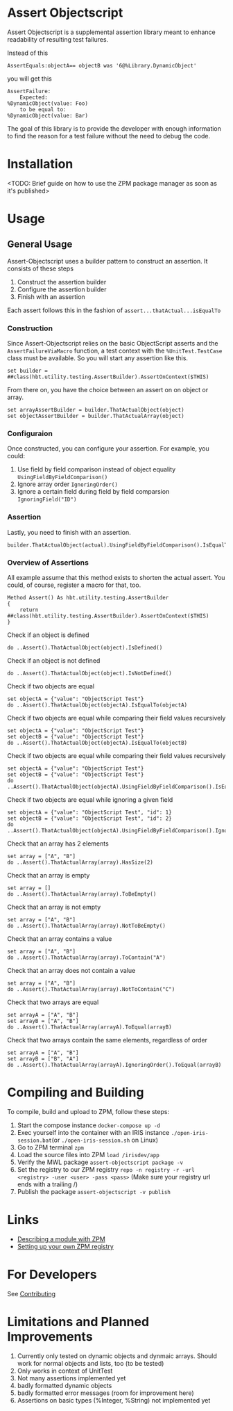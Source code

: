 # Assert Objectscript
Assert Objectscript is a supplemental assertion library meant to enhance readability of resulting test failures. 

Instead of this
```ObjectScript
AssertEquals:objectA== objectB was '6@%Library.DynamicObject'
```
you will get this
```ObjectScript
AssertFailure:
    Expected:
%DynamicObject(value: Foo)
    to be equal to:
%DynamicObject(value: Bar)
```
The goal of this library is to provide the developer with enough information to find the reason for a test failure without the need to debug the code.

# Installation
<TODO: Brief guide on how to use the ZPM package manager as soon as it's published>

# Usage
## General Usage
Assert-Objectscript uses a builder pattern to construct an assertion. It consists of these steps
1. Construct the assertion builder
2. Configure the assertion builder
3. Finish with an assertion

Each assert follows this in the fashion of ``assert...thatActual...isEqualTo``

### Construction
Since Assert-Objectscript relies on the basic ObjectScript asserts and the ``AssertFailureViaMacro`` function, a test context with the ``%UnitTest.TestCase`` class must be available. So you will start
any assertion like this.

```ObjectScript
set builder = ##class(hbt.utility.testing.AssertBuilder).AssertOnContext($THIS)
```

From there on, you have the choice between an assert on on object or array.

```ObjectScript
set arrayAssertBuilder = builder.ThatActualObject(object)
set objectAssertBuilder = builder.ThatActualArray(object)
```

### Configuraion
Once constructed, you can configure your assertion. For example, you could:
1. Use field by field comparison instead of object equality ``UsingFieldByFieldComparison()``
2. Ignore array order ``IgnoringOrder()``
3. Ignore a certain field during field by field comparsion ``IgnoringField("ID")``

### Assertion

Lastly, you need to finish with an assertion.
```ObjectScript
builder.ThatActualObject(actual).UsingFieldByFieldComparison().IsEqualTo(Exepcted)
```

### Overview of Assertions

All example assume that this method exists to shorten
the actual assert. You could, of course, register a macro for that, too.
```ObjectScript
Method Assert() As hbt.utility.testing.AssertBuilder
{
    return ##class(hbt.utility.testing.AssertBuilder).AssertOnContext($THIS)
}
```

Check if an object is defined
```ObjectScript
do ..Assert().ThatActualObject(object).IsDefined()
```

Check if an object is not defined
```ObjectScript
do ..Assert().ThatActualObject(object).IsNotDefined()
```

Check if two objects are equal
```ObjectScript
set objectA = {"value": "ObjectScript Test"}
do ..Assert().ThatActualObject(objectA).IsEqualTo(objectA)
```

Check if two objects are equal while comparing their field values recursively
```ObjectScript
set objectA = {"value": "ObjectScript Test"}
set objectB = {"value": "ObjectScript Test"}
do ..Assert().ThatActualObject(objectA).IsEqualTo(objectB)
```

Check if two objects are equal while comparing their field values recursively
```ObjectScript
set objectA = {"value": "ObjectScript Test"}
set objectB = {"value": "ObjectScript Test"}
do ..Assert().ThatActualObject(objectA).UsingFieldByFieldComparison().IsEqualTo(objectB)
```

Check if two objects are equal while ignoring a given field
```ObjectScript
set objectA = {"value": "ObjectScript Test", "id": 1}
set objectB = {"value": "ObjectScript Test", "id": 2}
do ..Assert().ThatActualObject(objectA).UsingFieldByFieldComparison().IgnoringField("id").IsEqualTo(objectB)
```

Check that an array has 2 elements
```ObjectScript
set array = ["A", "B"]
do ..Assert().ThatActualArray(array).HasSize(2)
```

Check that an array is empty
```ObjectScript
set array = []
do ..Assert().ThatActualArray(array).ToBeEmpty()
```

Check that an array is not empty
```ObjectScript
set array = ["A", "B"]
do ..Assert().ThatActualArray(array).NotToBeEmpty()
```

Check that an array contains a value
```ObjectScript
set array = ["A", "B"]
do ..Assert().ThatActualArray(array).ToContain("A")
```

Check that an array does not contain a value
```ObjectScript
set array = ["A", "B"]
do ..Assert().ThatActualArray(array).NotToContain("C")
```

Check that two arrays are equal
```ObjectScript
set arrayA = ["A", "B"]
set arrayB = ["A", "B"]
do ..Assert().ThatActualArray(arrayA).ToEqual(arrayB)
```

Check that two arrays contain the same elements, regardless of order
```ObjectScript
set arrayA = ["A", "B"]
set arrayB = ["B", "A"]
do ..Assert().ThatActualArray(arrayA).IgnoringOrder().ToEqual(arrayB)
```

# Compiling and Building

To compile, build and upload to ZPM, follow these steps:

1. Start the compose instance ``docker-compose up -d``
2. Exec yourself into the container with an IRIS instance ``./open-iris-session.bat``(or ``./open-iris-session.sh`` on Linux)
3. Go to ZPM terminal ``zpm``
4. Load the source files into ZPM ``load /irisdev/app``
5. Verify the MWL package ``assert-objectscript package -v``
6. Set the registry to our ZPM registry ``repo -n registry -r -url <registry> -user <user> -pass <pass>`` (Make sure your registry url ends with a trailing /)
7. Publish the package ``assert-objectscript -v publish``


# Links
* [Describing a module with ZPM](https://community.intersystems.com/post/describing-modulexml-objectscript-package-manager)
* [Setting up your own ZPM registry](https://community.intersystems.com/post/setting-your-own-intersystems-objectscript-package-manager-registry)

# For Developers
See [Contributing](./CONTRIBUTING.MD)

# Limitations and Planned Improvements
1. Currently only tested on dynamic objects and dynmaic arrays. Should work for normal objects and lists, too (to be tested)
2. Only works in context of UnitTest
3. Not many assertions implemented yet
4. badly formatted dynamic objects
5. badly formatted error messages (room for improvement here)
6. Assertions on basic types (%Integer, %String) not implemented yet